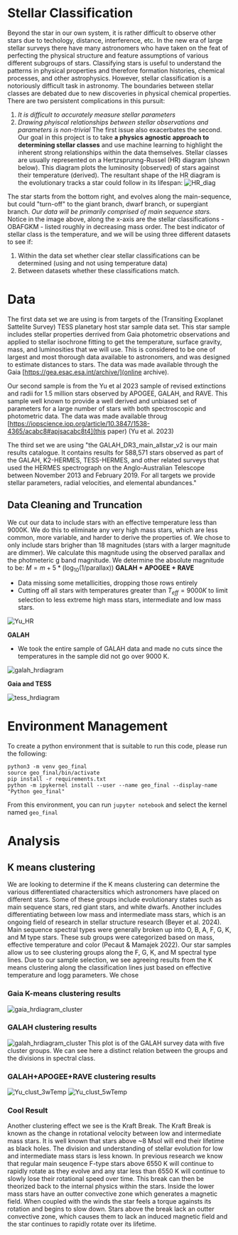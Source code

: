 # Stellar Classification
Beyond the star in our own system, it is rather difficult to observe other stars due to techology, distance, interference, etc. In the new era of large stellar surveys there have many astronomers who have taken on the feat of perfecting the physical structure and feature assumptions of various different subgroups of stars. Classifying stars is useful to understand the patterns in physical properties and therefore formation histories, chemical processes, and other astrophysics. However, stellar classification is a notoriously difficult task in astronomy. The boundaries between stellar classes are debated due to new discoveries in physical chemical properties. There are two persistent complications in this pursuit:
1. _It is difficult to accurately measure stellar parameters_
2. _Drawing phyiscal relationships between stellar observations and parameters is non-trivial_
The first issue also exacerbates the second. Our goal in this project is to take **a physics agnostic approach to determining stellar classes** and use machine learning to highlight the inherent strong relationships within the data themselves.
Stellar classes are usually represented on a Hertzsprunng-Russel (HR) diagram (shown below). This diagram plots the luminosity (observed) of stars against their temperature (derived). The resultant shape of the HR diagram is the evolutionary tracks a star could follow in its lifespan:
![HR_diag](https://github.com/user-attachments/assets/6410d742-d82e-48f8-af1e-536099bf4c5a)

The star starts from the bottom right, and evolves along the main-sequence, but could "turn-off" to the giant branch, dwarf branch, or supergiant branch. _Our data will be primarily comprised of main sequence stars._ Notice in the image above, along the x-axis are the stellar classifications - OBAFGKM - listed roughly in decreasing mass order. The best indicator of stellar class is the temperature, and we will be using three different datasets to see if:
1. Within the data set whether clear stellar classifications can be determined (using and not using temperature data)
2. Between datasets whether these classifications match.

# Data
The first data set we are using is from targets of the (Transiting Exoplanet Sattelite Survey) TESS planetary host star sample data set. This star sample includes stellar properties derrived from Gaia photometric observations and applied to stellar isochrone fitting to get the temperature, surface gravity, mass, and luminosities that we will use. This is considered to be one of largest and most thorough data available to astronomers, and was designed to estimate distances to stars. The data was made available through the Gaia [https://gea.esac.esa.int/archive/](online archive).

Our second sample is from the Yu et al 2023 sample of revised extinctions and radii for 1.5 million stars observed by APOGEE, GALAH, and RAVE. This sample well known to provide a well derived and unbiased set of parameters for a large number of stars with both spectroscopic and photometric data. The data was made available throug [https://iopscience.iop.org/article/10.3847/1538-4365/acabc8#apjsacabc8t4](this paper) (Yu et al. 2023)

The third set we are using "the GALAH_DR3_main_allstar_v2 is our main results catalogue. It contains results for 588,571 stars observed as part of the GALAH, K2-HERMES, TESS-HERMES, and other related surveys that used the HERMES spectrograph on the Anglo-Australian Telescope between November 2013 and February 2019. For all targets we provide stellar parameters, radial velocities, and elemental abundances."

## Data Cleaning and Truncation
We cut our data to include stars with an effective temperature less than 9000K. We do this to eliminate any very high mass stars, which are less common, more variable, and harder to derive the properties of. We chose to only include stars brigher than 18 magnitudes (stars with a larger magnitude are dimmer). We calculate this magnitude using the observed parallax and the photmeteric g band magnitude.
We determine the absolute magnitude to be:
$M = m + 5*(\log_{10} (1/ \text{parallax}))$
**GALAH + APOGEE + RAVE**
- Data missing some metallicities, dropping those rows entirely
- Cutting off all stars with temperatures greater than $T_{eff}=9000K$ to limit selection to less extreme high mass stars, intermediate and low mass stars.

![Yu_HR](https://github.com/user-attachments/assets/7cb71876-bc85-4ed7-bf54-bb0b81051f9c)

**GALAH**
- We took the entire sample of GALAH data and made no cuts since the temperatures in the sample did not go over 9000 K.

![galah_hrdiagram](https://github.com/user-attachments/assets/9b567aec-e711-4c9c-beba-db2316ab8fbc)

**Gaia and TESS**

![tess_hrdiagram](https://github.com/user-attachments/assets/2185ae27-971a-419a-85a7-21f810153bfc)

# Environment Management
To create a python environment that is suitable to run this code, please run the following:
```
python3 -m venv geo_final
source geo_final/bin/activate
pip install -r requirements.txt
python -m ipykernel install --user --name geo_final --display-name "Python geo_final"
```
From this environment, you can run `jupyter notebook` and select the kernel named `geo_final`

# Analysis 

## K means clustering
We are looking to determine if the K means clustering can determine the various differentiated charactersitics which astronomers have placed on different stars. Some of these groups include evolutionary states such as main sequence stars, red giant stars, and white dwarfs. Another includes differentiating between low mass and intermediate mass stars, which is an ongoing field of research in stellar structure research (Beyer et al. 2024). Main sequence spectral types were generally broken up into O, B, A, F, G, K, and M type stars. These sub groups were categorized based on mass, effective temperature and color (Pecaut & Mamajek 2022). Our star samples allow us to see clustering groups along the F, G, K, and M spectral type lines. Due to our sample selection, we see agreeing results from the K means clustering along the classification lines just based on effective temperature and logg parameters. We chose 
### Gaia K-means clustering results
![gaia_hrdiagram_cluster](https://github.com/user-attachments/assets/3efeb390-e76a-4950-b093-b2f9efd31ed9)

### GALAH clustering results
![galah_hrdiagram_cluster](https://github.com/user-attachments/assets/62d04d80-d3de-41db-94c4-467beb5754c6)
This plot is of the GALAH survey data with five cluster groups. We can see here a distinct relation between the groups and the divisions in spectral class.

### GALAH+APOGEE+RAVE clustering results
![Yu_clust_3wTemp](https://github.com/user-attachments/assets/6fe2a0a5-2b27-4864-818f-133806198fbc)
![Yu_clust_5wTemp](https://github.com/user-attachments/assets/83f5594a-a927-4f44-aeb7-3b1495a25319)

### Cool Result 
Another clustering effect we see is the Kraft Break. The Kraft Break is known as the change in rotational velocity between low and intermediate mass stars. It is well known that stars above ~8 Msol will end their lifetime as black holes. The division and understanding of stellar evolution for low and intermediate mass stars is less known. In previous research we know that regular main seuqence F-type stars above 6550 K will continue to rapidly rotate as they evolve and any star less than 6550 K will continue to slowly lose their rotational speed over time. This break can then be theorized back to the internal physics within the stars. Inside the lower mass stars have an outter convective zone which generates a magnetic field. When coupled with the winds the star feels a torque againsts its rotation and begins to slow down. Stars above the break lack an outter convective zone, which causes them to lack an induced magnetic field and the star continues to rapidly rotate over its lifetime. 


